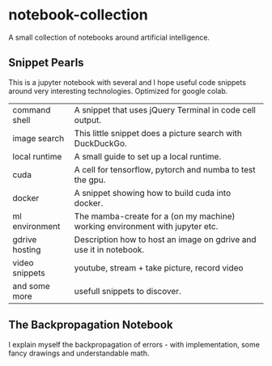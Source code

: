 # notebook-collection

A small collection of notebooks around artificial intelligence.

## Snippet Pearls
This is a jupyter notebook with several and I hope useful
code snippets around very interesting technologies. Optimized for google colab.

<table>
<tr><td>command shell</td><td>A snippet that uses jQuery Terminal in code cell output.</td></tr>
<tr><td>image search</td><td>This little snippet does a picture search with DuckDuckGo.</td></tr>
<tr><td>local runtime</td><td>A small guide to set up a local runtime.</td></tr>
<tr><td>cuda</td><td>A cell for tensorflow, pytorch and numba to test the gpu.</td></tr>
<tr><td>docker</td><td>A snippet showing how to build cuda into docker.</td></tr>
<tr><td>ml environment</td><td>The mamba-create for a (on my machine) working environment with jupyter etc.</td></tr>
<tr><td>gdrive hosting</td><td>Description how to host an image on gdrive and use it in notebook.</td></tr>
<tr><td>video snippets</td><td>youtube, stream + take picture, record video</td></tr>
<tr><td>and some more</td><td>usefull snippets to discover.</td></tr>
</table>


## The Backpropagation Notebook

I explain myself the backpropagation of errors - with implementation, some fancy drawings and understandable math.
